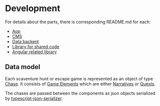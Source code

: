 # Development

For details about the parts, there is corresponding README.md for each:

* [App](../odyquest-app/README.md)
* [CMS](../odyquest-cms/README.md)
* [Data backent](../odyquest-data-backend/README.md)
* [Library for shared code](../odyquest-shared/README.md)
* [Angular related library](../odyquest-frontend-shared/README.md)

## Data model

Each scaventure hunt or escape game is represented as an object of type [Chase](../odyquest-shared/chase-model/src/chase.ts). It consists of [Game Elements](../odyquest-shared/chase-model/src/game_element.ts) which are either [Narratives](../odyquest-shared/chase-model/src/narrative.ts) or [Quests](../odyquest-shared/chase-model/src/quest.ts).

The chases are passed between the components as json objects serialized by [typescript-json-serializer](https://www.npmjs.com/package/typescript-json-serializer).

